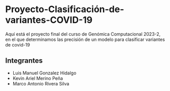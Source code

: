 # Proyecto-Clasificación-de-variantes-COVID-19
Aquí está el proyecto final del curso de Genómica Computacional 2023-2, en el que determinamos las precisión de un modelo para clasificar variantes de covid-19

## Integrantes
- Luis Manuel Gonzalez Hidalgo
- Kevin Ariel Merino Peña
- Marco Antonio Rivera Silva

